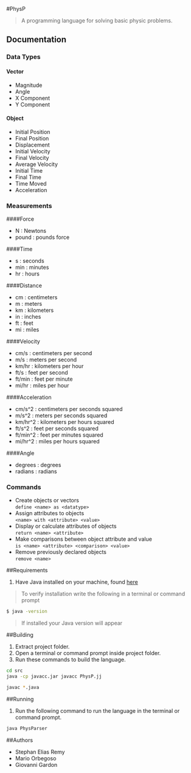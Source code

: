 #PhysP
> A programming language for solving basic physic problems.

## Documentation
### Data Types
#### Vector
* Magnitude
* Angle
* X Component
* Y Component

#### Object
* Initial Position
* Final Position
* Displacement
* Initial Velocity
* Final Velocity
* Average Velocity
* Initial Time
* Final Time
* Time Moved
* Acceleration

### Measurements
####Force
* N : Newtons
* pound : pounds force

####Time
* s : seconds
* min : minutes
* hr : hours

####Distance
* cm : centimeters
* m : meters
* km : kilometers
* in : inches
* ft : feet
* mi : miles

####Velocity
* cm/s : centimeters per second
* m/s : meters per second
* km/hr : kilometers per hour
* ft/s : feet per second
* ft/min : feet per minute
* mi/hr : miles per hour

####Acceleration
* cm/s^2 : centimeters per seconds squared
* m/s^2 : meters per seconds squared
* km/hr^2 : kilometers per hours squared
* ft/s^2 : feet per seconds squared
* ft/min^2 : feet per minutes squared
* mi/hr^2 : miles per hours squared

####Angle
* degrees : degrees
* radians : radians

### Commands
*  Create objects or vectors <br />
`define <name> as <datatype>`
*  Assign attributes to objects <br />
`<name> with <attribute> <value>`
* Display or calculate attributes of objects <br />
`return <name> <attribute>`
* Make comparisons between object attribute and value <br />
`is <name> <attribute> <comparison> <value>`
* Remove previously declared objects <br />
`remove <name>`

##Requirements
1. Have Java installed on your machine, found [here](http://www.oracle.com/technetwork/java/javase/downloads/jdk8-downloads-2133151.html)

> To verify installation write the following in a terminal or command prompt

```bash
$ java -version
```

>If installed your Java version will appear

##Building
1. Extract project folder.
2. Open a terminal or command prompt inside project folder.
3. Run these commands to build the language.
```bash
cd src
java -cp javacc.jar javacc PhysP.jj
```
```bash
javac *.java
```

##Running
1. Run the following command to run the language in the terminal or command prompt.
```bash
java PhysParser
```

##Authors
* Stephan Elias Remy
* Mario Orbegoso
* Giovanni Gardon
